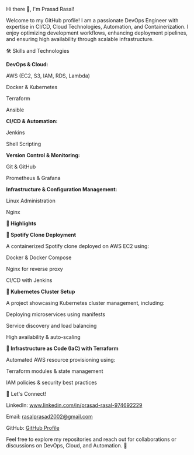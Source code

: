 Hi there 👋, I'm Prasad Rasal!

Welcome to my GitHub profile! I am a passionate DevOps Engineer with expertise in CI/CD, Cloud Technologies, Automation, and Containerization. I enjoy optimizing development workflows, enhancing deployment pipelines, and ensuring high availability through scalable infrastructure.

🛠️ Skills and Technologies

**DevOps & Cloud:**

AWS (EC2, S3, IAM, RDS, Lambda)

Docker & Kubernetes

Terraform

Ansible

**CI/CD & Automation:**

Jenkins

Shell Scripting

**Version Control & Monitoring:**

Git & GitHub

Prometheus & Grafana

**Infrastructure & Configuration Management:**

Linux Administration

Nginx

**🌟 Highlights**

**🔹 Spotify Clone Deployment**

A containerized Spotify clone deployed on AWS EC2 using:

Docker & Docker Compose

Nginx for reverse proxy

CI/CD with Jenkins

**🔹 Kubernetes Cluster Setup**

A project showcasing Kubernetes cluster management, including:

Deploying microservices using manifests

Service discovery and load balancing

High availability & auto-scaling

**🔹 Infrastructure as Code (IaC) with Terraform**

Automated AWS resource provisioning using:

Terraform modules & state management

IAM policies & security best practices


💬 Let's Connect!

LinkedIn: www.linkedin.com/in/prasad-rasal-974692229

Email: rasalprasad2002@gmail.com

GitHub: [GitHub Profile](https://github.com/Prasadrasal2002/)

Feel free to explore my repositories and reach out for collaborations or discussions on DevOps, Cloud, and Automation. 🚀

